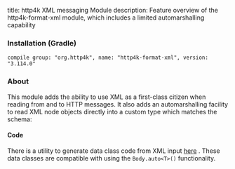 title: http4k XML messaging Module
description: Feature overview of the http4k-format-xml module, which includes a limited automarshalling capability

### Installation (Gradle)
```compile group: "org.http4k", name: "http4k-format-xml", version: "3.114.0"```

### About
This module adds the ability to use XML as a first-class citizen when reading from and to HTTP messages. It also adds an 
automarshalling facility to read XML node objects directly into a custom type which matches the schema:

#### Code [<img class="octocat"/>](https://github.com/http4k/http4k/blob/master/src/docs/guide/modules/xml/autoXml.kt)

<script src="https://gist-it.appspot.com/https://github.com/http4k/http4k/blob/master/src/docs/guide/modules/xml/autoXml.kt"></script>

There is a utility to generate data class code from XML input [here](http://http4k-data-class-gen.herokuapp.com) . These data classes are compatible with using the `Body.auto<T>()` functionality. 
